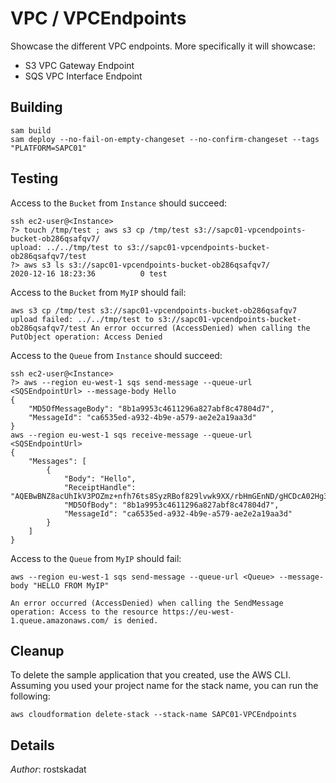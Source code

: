 # VPC / VPCEndpoints

Showcase the different VPC endpoints. More specifically it will showcase:
* S3 VPC Gateway Endpoint
* SQS VPC Interface Endpoint

## Building

```shell
sam build 
sam deploy --no-fail-on-empty-changeset --no-confirm-changeset --tags "PLATFORM=SAPC01" 
``` 

## Testing

Access to the `Bucket` from `Instance` should succeed:

```shell
ssh ec2-user@<Instance>
?> touch /tmp/test ; aws s3 cp /tmp/test s3://sapc01-vpcendpoints-bucket-ob286qsafqv7/
upload: ../../tmp/test to s3://sapc01-vpcendpoints-bucket-ob286qsafqv7/test
?> aws s3 ls s3://sapc01-vpcendpoints-bucket-ob286qsafqv7/
2020-12-16 18:23:36          0 test
```

Access to the `Bucket` from `MyIP` should fail:

```shell
aws s3 cp /tmp/test s3://sapc01-vpcendpoints-bucket-ob286qsafqv7
upload failed: ../../tmp/test to s3://sapc01-vpcendpoints-bucket-ob286qsafqv7/test An error occurred (AccessDenied) when calling the PutObject operation: Access Denied
```

Access to the `Queue` from `Instance` should succeed:

```shell
ssh ec2-user@<Instance>
?> aws --region eu-west-1 sqs send-message --queue-url <SQSEndpointUrl> --message-body Hello
{
    "MD5OfMessageBody": "8b1a9953c4611296a827abf8c47804d7", 
    "MessageId": "ca6535ed-a932-4b9e-a579-ae2e2a19aa3d"
}
aws --region eu-west-1 sqs receive-message --queue-url <SQSEndpointUrl>
{
    "Messages": [
        {
            "Body": "Hello", 
            "ReceiptHandle": "AQEBwBNZ8acUhIkV3POZmz+nfh76ts8SyzRBof829lvwk9XX/rbHmGEnND/gHCDcA02Hg3alHYL7LQxHDd759Krviei6MPtGnDp8r1X3M4L4GwWaT/2Z/ARHAwTQfjQBqv9AmFuJ45YTF8QG5RQpve6duh14VqwdKhMND9Hz1Gxkdp5jT7y28zaRcMsl7Rhral21V6ZhSJsTlDHY29jPUBQJZNvBdhLfnFAFTBBXFcG9/B0r1Iw6UD8kcEvBMhvSCRvK/ae5A0kG8rdHLwduFi0KZKddPbtHS4d9lmN/lS1aTMd6oRRKom5OWm6yZVS5dp2vl33BrMwkkT8TM6LjB8w4H18bL0EopDaTWDMEPQ31Pk2Ty+mI32vIUS7TTy2rQQ/jQgi5kh4wtnYu2+L+toFdCWFpXQQbfTljfRx2Lw5mK+Q=", 
            "MD5OfBody": "8b1a9953c4611296a827abf8c47804d7", 
            "MessageId": "ca6535ed-a932-4b9e-a579-ae2e2a19aa3d"
        }
    ]
}
```

Access to the `Queue` from `MyIP` should fail:

```shell
aws --region eu-west-1 sqs send-message --queue-url <Queue> --message-body "HELLO FROM MyIP"

An error occurred (AccessDenied) when calling the SendMessage operation: Access to the resource https://eu-west-1.queue.amazonaws.com/ is denied.
```

## Cleanup

To delete the sample application that you created, use the AWS CLI. Assuming you used your project name for the stack name, you can run the following:

```shell
aws cloudformation delete-stack --stack-name SAPC01-VPCEndpoints
```

## Details

*Author*: rostskadat
